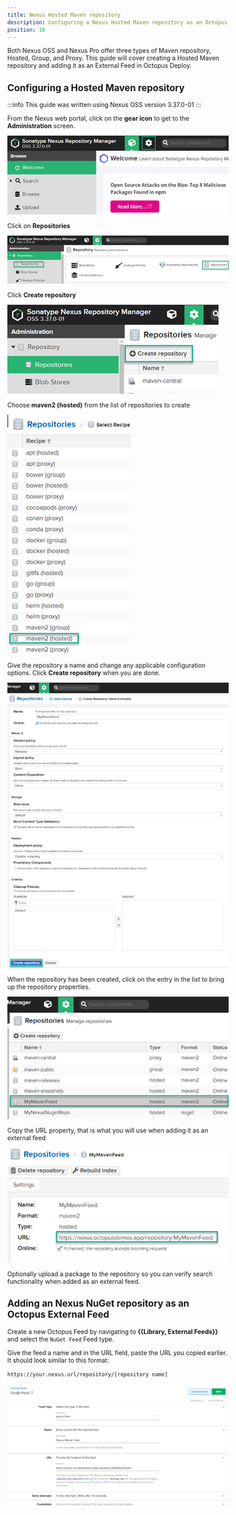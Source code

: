 ```yaml
---
title: Nexus Hosted Maven repository
description: Configuring a Nexus Hosted Maven repository as an Octopus feed.
position: 10
---
```

Both Nexus OSS and Nexus Pro offer three types of Maven repository, Hosted, Group, and Proxy.  This guide will cover creating a Hosted Maven repository and adding it as an External Feed in Octopus Deploy.

## Configuring a Hosted Maven repository
:::info
This guide was written using Nexus OSS version 3.37.0-01
:::

From the Nexus web portal, click on the **gear icon** to get to the **Administration** screen.

![Administration gear Icon](../images/nexus-nuget-administration.png)

Click on **Repositories**

![Repositories](../images/nexus-repositories.png)

Click **Create repository**

![Create repository](../images/nexus-create-repository.png)

Choose **maven2 (hosted)** from the list of repositories to create

![Maven (hosted)](images/nexus-maven-repository.png)

Give the repository a name and change any applicable configuration options.  Click **Create repository** when you are done.

![Create repository](images/nexus-create-maven-repository.png)

When the repository has been created, click on the entry in the list to bring up the repository properties.

![MyNexusMavenRepo](images/nexus-mynexusmavenrepo.png)

Copy the URL property, that is what you will use when adding it as an external feed

![Repository URL](images/nexus-maven-url.png)

Optionally upload a package to the repository so you can verify search functionality when added as an external feed.

## Adding an Nexus NuGet repository as an Octopus External Feed
Create a new Octopus Feed by navigating to **{{Library, External Feeds}}** and select the `NuGet Feed` Feed type. 

Give the feed a name and in the URL field, paste the URL you copied earlier.  It should look similar to this format:

`https://your.nexus.url/repository/[repository name]`

![Nexus NuGet feed](images/nexus-maven-feed.png)